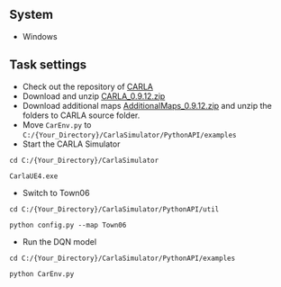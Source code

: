 ## System
- Windows

## Task settings
- Check out the repository of [CARLA](https://github.com/carla-simulator/carla/releases/tag/0.9.12/)
- Download and unzip [CARLA_0.9.12.zip](https://carla-releases.s3.eu-west-3.amazonaws.com/Windows/CARLA_0.9.12.zip)
- Download additional maps [AdditionalMaps_0.9.12.zip](https://carla-releases.s3.eu-west-3.amazonaws.com/Windows/AdditionalMaps_0.9.12.zip) and unzip the folders to CARLA source folder.
- Move `CarEnv.py` to `C:/{Your_Directory}/CarlaSimulator/PythonAPI/examples`
- Start the CARLA Simulator
<pre><code>cd C:/{Your_Directory}/CarlaSimulator</code></pre>
<pre><code>CarlaUE4.exe</code></pre>
- Switch to Town06
<pre><code>cd C:/{Your_Directory}/CarlaSimulator/PythonAPI/util</code></pre>
<pre><code>python config.py --map Town06</code></pre>
- Run the DQN model
<pre><code>cd C:/{Your_Directory}/CarlaSimulator/PythonAPI/examples</code></pre>
<pre><code>python CarEnv.py</code></pre>